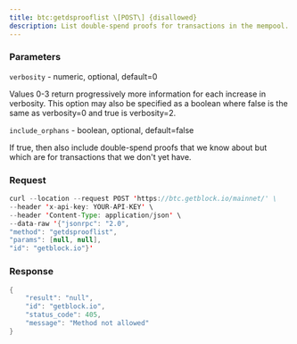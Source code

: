 ```yaml
---
title: btc:getdsprooflist \[POST\] {disallowed}
description: List double-spend proofs for transactions in the mempool.
---
```


### Parameters


`verbosity` - numeric, optional, default=0

Values 0-3 return progressively more information for each increase in
verbosity. This option may also be specified as a boolean where false is
the same as verbosity=0 and true is verbosity=2.

`include_orphans` - boolean, optional, default=false

If true, then also include double-spend proofs that we know about but
which are for transactions that we don't yet have.

### Request

``` java
curl --location --request POST 'https://btc.getblock.io/mainnet/' \
--header 'x-api-key: YOUR-API-KEY' \
--header 'Content-Type: application/json' \
--data-raw '{"jsonrpc": "2.0",
"method": "getdsprooflist",
"params": [null, null],
"id": "getblock.io"}'
```

###  Response

``` java
{
    "result": "null",
    "id": "getblock.io",
    "status_code": 405,
    "message": "Method not allowed"
}
```

